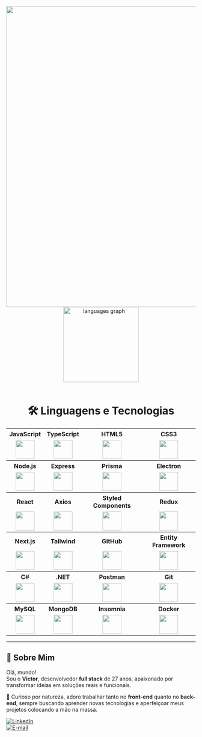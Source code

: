 <div align="center">
  <img src="https://t3.ftcdn.net/jpg/07/96/02/16/360_F_796021659_T0fEiTbS0k3iae6UdY8iBESVDBFoMqkH.jpg" height="800" width="800" />
</div>

<div align="center">
  <img src="https://github-readme-stats.vercel.app/api/top-langs?username=victorguimaraesdev&locale=en&hide_title=false&layout=compact&card_width=400&langs_count=5&theme=merko&hide_border=false&cache_seconds=1000" height="200" alt="languages graph" />
</div>

<br />

<div align="center">
  <h1>🛠️ Linguagens e Tecnologias</h1>
</div>

<div align="center">

<table>
  <tr>
    <th>JavaScript</th>
    <th>TypeScript</th>
    <th>HTML5</th>
    <th>CSS3</th>
  </tr>
  <tr>
    <td align="center"><img src="https://cdn.jsdelivr.net/gh/devicons/devicon/icons/javascript/javascript-original.svg" width="50" /></td>
    <td align="center"><img src="https://cdn.jsdelivr.net/gh/devicons/devicon/icons/typescript/typescript-original.svg" width="50" /></td>
    <td align="center"><img src="https://cdn.jsdelivr.net/gh/devicons/devicon/icons/html5/html5-original.svg" width="50" /></td>
    <td align="center"><img src="https://cdn.jsdelivr.net/gh/devicons/devicon/icons/css3/css3-original.svg" width="50" /></td>
</tr>

<tr>
    <th>Node.js</th>
    <th>Express</th>
    <th>Prisma</th>
    <th>Electron</th>
</tr>
<tr>
    <td align="center"><img src="https://cdn.jsdelivr.net/gh/devicons/devicon/icons/nodejs/nodejs-original.svg" width="50" /></td>
    <td align="center"><img src="https://cdn.jsdelivr.net/gh/devicons/devicon/icons/express/express-original.svg" width="50" /></td>
    <td align="center"><img src="https://cdn.jsdelivr.net/gh/devicons/devicon/icons/prisma/prisma-original.svg" width="50" /></td>
    <td align="center"><img src="https://cdn.jsdelivr.net/gh/devicons/devicon/icons/electron/electron-original.svg" width="50" /></td>
</tr>

<tr>
    <th>React</th>
    <th>Axios</th>
    <th>Styled Components </th>
    <th>Redux</th>
</tr>
<tr>
    <td align="center"><img src="https://cdn.jsdelivr.net/gh/devicons/devicon/icons/react/react-original.svg" width="50" /></td>
    <td align="center"><img src="https://icon.icepanel.io/Technology/svg/Azios.svg" width="50" /></td>
    <td align="center"><img src="https://avatars.githubusercontent.com/u/20658825?s=200&v=4" width="50" /></td>
    <td align="center"><img src="https://cdn.jsdelivr.net/gh/devicons/devicon/icons/redux/redux-original.svg" width="50" /></td>
</tr>

<tr>
    <th>Next.js</th>
    <th>Tailwind</th>
    <th>GitHub</th>
    <th>Entity Framework</th>
</tr>
<tr>
    <td align="center"><img src="https://cdn.jsdelivr.net/gh/devicons/devicon/icons/nextjs/nextjs-original.svg" width="50" /></td>
    <td align="center"><img src="https://bradlc.gallerycdn.vsassets.io/extensions/bradlc/vscode-tailwindcss/0.2.0/1558040563649/Microsoft.VisualStudio.Services.Icons.Default" width="50" /></td>
    <td align="center"><img src="https://cdn.jsdelivr.net/gh/devicons/devicon/icons/github/github-original.svg" width="50" /></td>
    <td align="center"><img src="https://miro.medium.com/v2/resize:fit:591/1*4HIU0YdDkj0dmGySVC5D_g.png" width="50" /></td>
</tr>

<tr>
    <th>C#</th>
    <th>.NET</th>
    <th>Postman</th>
    <th>Git</th>
</tr>
<tr>
    <td align="center"><img src="https://cdn.jsdelivr.net/gh/devicons/devicon/icons/csharp/csharp-original.svg" width="50" /></td>
    <td align="center"><img src="https://upload.wikimedia.org/wikipedia/commons/7/7d/Microsoft_.NET_logo.svg" width="50" /></td>
    <td align="center"><img src="https://www.vectorlogo.zone/logos/getpostman/getpostman-icon.svg" width="50" /></td>
    <td align="center"><img src="https://cdn.jsdelivr.net/gh/devicons/devicon/icons/git/git-original.svg" width="50" /></td>
</tr>

<tr>
    <th>MySQL</th>
    <th>MongoDB</th>
    <th>Insomnia</th>
    <th>Docker</th>
</tr>
<tr>
    <td align="center"><img src="https://cdn.jsdelivr.net/gh/devicons/devicon/icons/mysql/mysql-original.svg" width="50" /></td>
    <td align="center"><img src="https://cdn.jsdelivr.net/gh/devicons/devicon/icons/mongodb/mongodb-original.svg" width="50" /></td>
    <td align="center"><img src="https://user-images.githubusercontent.com/2575745/67964810-4d9a2980-fbd7-11e9-8cf7-661ded187ee6.png" width="50" /></td>
    <td align="center"><img src="https://cdn.jsdelivr.net/gh/devicons/devicon/icons/docker/docker-original.svg" width="50" /></td>
</tr>

</table>

</div>

---

## 👋 Sobre Mim

Olá, mundo!  
Sou o **Victor**, desenvolvedor **full stack** de 27 anos, apaixonado por transformar ideias em soluções reais e funcionais.

🧠 Curioso por natureza, adoro trabalhar tanto no **front-end** quanto no **back-end**, sempre buscando aprender novas tecnologias e aperfeiçoar meus projetos colocando a mão na massa.

[![LinkedIn](https://img.shields.io/badge/LinkedIn-blue?logo=linkedin)](https://www.linkedin.com/in/victor-guimaraes-05b608275/)  
[![E-mail](https://img.shields.io/badge/E--mail-red?logo=gmail)](mailto:victorguimaraesmax@gmail.com)
